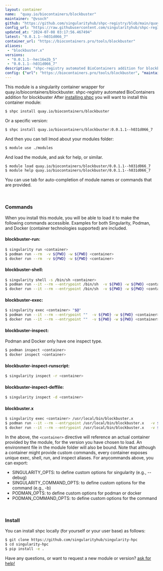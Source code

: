 ```yaml
---
layout: container
name:  "quay.io/biocontainers/blockbuster"
maintainer: "@vsoch"
github: "https://github.com/singularityhub/shpc-registry/blob/main/quay.io/biocontainers/blockbuster/container.yaml"
config_url: "https://raw.githubusercontent.com/singularityhub/shpc-registry/main/quay.io/biocontainers/blockbuster/container.yaml"
updated_at: "2024-07-08 03:17:56.467494"
latest: "0.0.1.1--h031d066_7"
container_url: "https://biocontainers.pro/tools/blockbuster"
aliases:
 - "blockbuster.x"
versions:
 - "0.0.1.1--hec16e2b_5"
 - "0.0.1.1--h031d066_7"
description: "shpc-registry automated BioContainers addition for blockbuster"
config: {"url": "https://biocontainers.pro/tools/blockbuster", "maintainer": "@vsoch", "description": "shpc-registry automated BioContainers addition for blockbuster", "latest": {"0.0.1.1--h031d066_7": "sha256:da731e2735871a827b3caa58f635b6216609a432cb67e5118b6fdbe17371114f"}, "tags": {"0.0.1.1--hec16e2b_5": "sha256:041e1ad87f7767e493d2a9c916d54d191fbc58f8d201db435f5fae7b7aed61cf", "0.0.1.1--h031d066_7": "sha256:da731e2735871a827b3caa58f635b6216609a432cb67e5118b6fdbe17371114f"}, "docker": "quay.io/biocontainers/blockbuster", "aliases": {"blockbuster.x": "/usr/local/bin/blockbuster.x"}}
---
```


This module is a singularity container wrapper for quay.io/biocontainers/blockbuster.
shpc-registry automated BioContainers addition for blockbuster
After [installing shpc](#install) you will want to install this container module:


```bash
$ shpc install quay.io/biocontainers/blockbuster
```

Or a specific version:

```bash
$ shpc install quay.io/biocontainers/blockbuster:0.0.1.1--h031d066_7
```

And then you can tell lmod about your modules folder:

```bash
$ module use ./modules
```

And load the module, and ask for help, or similar.

```bash
$ module load quay.io/biocontainers/blockbuster/0.0.1.1--h031d066_7
$ module help quay.io/biocontainers/blockbuster/0.0.1.1--h031d066_7
```

You can use tab for auto-completion of module names or commands that are provided.

<br>

### Commands

When you install this module, you will be able to load it to make the following commands accessible.
Examples for both Singularity, Podman, and Docker (container technologies supported) are included.

#### blockbuster-run:

```bash
$ singularity run <container>
$ podman run --rm  -v ${PWD} -w ${PWD} <container>
$ docker run --rm  -v ${PWD} -w ${PWD} <container>
```

#### blockbuster-shell:

```bash
$ singularity shell -s /bin/sh <container>
$ podman run --it --rm --entrypoint /bin/sh  -v ${PWD} -w ${PWD} <container>
$ docker run --it --rm --entrypoint /bin/sh  -v ${PWD} -w ${PWD} <container>
```

#### blockbuster-exec:

```bash
$ singularity exec <container> "$@"
$ podman run --it --rm --entrypoint ""  -v ${PWD} -w ${PWD} <container> "$@"
$ docker run --it --rm --entrypoint ""  -v ${PWD} -w ${PWD} <container> "$@"
```

#### blockbuster-inspect:

Podman and Docker only have one inspect type.

```bash
$ podman inspect <container>
$ docker inspect <container>
```

#### blockbuster-inspect-runscript:

```bash
$ singularity inspect -r <container>
```

#### blockbuster-inspect-deffile:

```bash
$ singularity inspect -d <container>
```


#### blockbuster.x

```bash
$ singularity exec <container> /usr/local/bin/blockbuster.x
$ podman run --it --rm --entrypoint /usr/local/bin/blockbuster.x   -v ${PWD} -w ${PWD} <container> -c " $@"
$ docker run --it --rm --entrypoint /usr/local/bin/blockbuster.x   -v ${PWD} -w ${PWD} <container> -c " $@"
```



In the above, the `<container>` directive will reference an actual container provided
by the module, for the version you have chosen to load. An environment file in the
module folder will also be bound. Note that although a container
might provide custom commands, every container exposes unique exec, shell, run, and
inspect aliases. For anycommands above, you can export:

 - SINGULARITY_OPTS: to define custom options for singularity (e.g., --debug)
 - SINGULARITY_COMMAND_OPTS: to define custom options for the command (e.g., -b)
 - PODMAN_OPTS: to define custom options for podman or docker
 - PODMAN_COMMAND_OPTS: to define custom options for the command

<br>

### Install

You can install shpc locally (for yourself or your user base) as follows:

```bash
$ git clone https://github.com/singularityhub/singularity-hpc
$ cd singularity-hpc
$ pip install -e .
```

Have any questions, or want to request a new module or version? [ask for help!](https://github.com/singularityhub/singularity-hpc/issues)